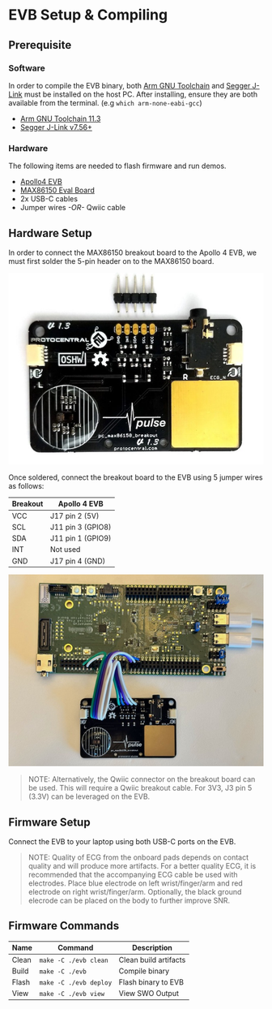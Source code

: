 # EVB Setup & Compiling

## Prerequisite

### Software

In order to compile the EVB binary, both [Arm GNU Toolchain](https://developer.arm.com/downloads/-/arm-gnu-toolchain-downloads) and [Segger J-Link](https://www.segger.com/downloads/jlink/) must be installed on the host PC. After installing, ensure they are both available from the terminal. (e.g `which arm-none-eabi-gcc`)

* [Arm GNU Toolchain 11.3](https://developer.arm.com/downloads/-/arm-gnu-toolchain-downloads)
* [Segger J-Link v7.56+](https://www.segger.com/downloads/jlink/)

### Hardware

The following items are needed to flash firmware and run demos.

* [Apollo4 EVB](https://ambiq.com/apollo4/)
* [MAX86150 Eval Board](https://protocentral.com/product/protocentral-max86150-ppg-and-ecg-breakout-with-qwiic-v2/)
* 2x USB-C cables
* Jumper wires _-OR-_ Qwiic cable

## Hardware Setup

In order to connect the MAX86150 breakout board to the Apollo 4 EVB, we must first solder the 5-pin header on to the MAX86150 board.

![max86150-5pin-header](./assets/max86150-5pin-header.jpg)

Once soldered, connect the breakout board to the EVB using 5 jumper wires as follows:

| Breakout    | Apollo 4 EVB      |
| ----------- | ----------------- |
| VCC         | J17 pin 2 (5V)    |
| SCL         | J11 pin 3 (GPIO8) |
| SDA         | J11 pin 1 (GPIO9) |
| INT         | Not used          |
| GND         | J17 pin 4 (GND)   |

![max86150-5pin-header](./assets/evb-breakout-conn.jpg)

> NOTE: Alternatively, the Qwiic connector on the breakout board can be used. This will require a Qwiic breakout cable. For 3V3, J3 pin 5 (3.3V) can be leveraged on the EVB.

## Firmware Setup

Connect the EVB to your laptop using both USB-C ports on the EVB.

> NOTE: Quality of ECG from the onboard pads depends on contact quality and will produce more artifacts. For a better quality ECG, it is recommended that the accompanying ECG cable be used with electrodes. Place blue electrode on left wrist/finger/arm and red electrode on right wrist/finger/arm. Optionally, the black ground elecrode can be placed on the body to further improve SNR.

## Firmware Commands

| Name  | Command                | Description           |
| ----- | ---------------------- | --------------------- |
| Clean | `make -C ./evb clean`  | Clean build artifacts |
| Build | `make -C ./evb`        | Compile binary        |
| Flash | `make -C ./evb deploy` | Flash binary to EVB   |
| View  | `make -C ./evb view`   | View SWO Output       |
